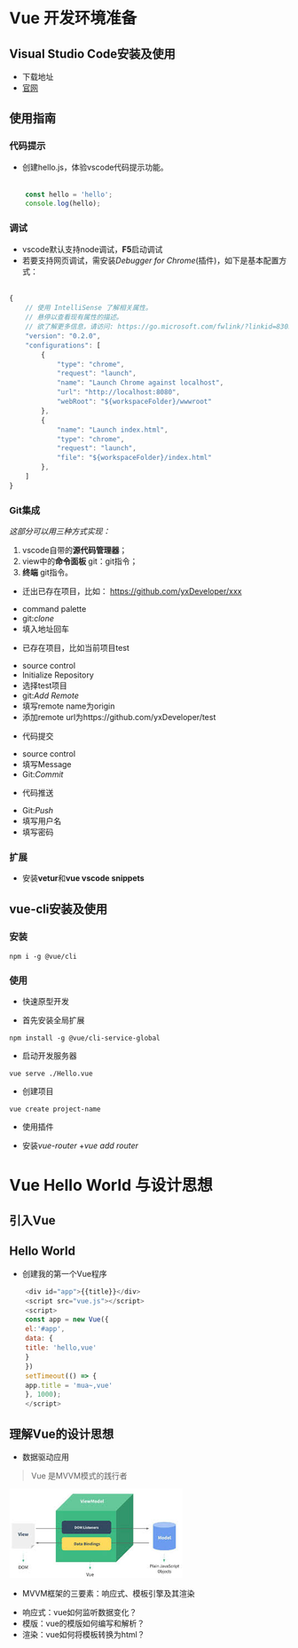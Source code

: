 # Vue 开发环境准备

## Visual Studio Code安装及使用

- 下载地址
- [官网](https://code.visualstudio.com/)

## 使用指南

### 代码提示
- 创建hello.js，体验vscode代码提示功能。

```javaScript

    const hello = 'hello';
    console.log(hello);
```

### 调试

- vscode默认支持node调试，**F5**启动调试
- 若要支持网页调试，需安装*Debugger for Chrome*(插件)，如下是基本配置方式：
```javascript

{
    // 使用 IntelliSense 了解相关属性。 
    // 悬停以查看现有属性的描述。
    // 欲了解更多信息，请访问: https://go.microsoft.com/fwlink/?linkid=830387
    "version": "0.2.0",
    "configurations": [
        {
            "type": "chrome",
            "request": "launch",
            "name": "Launch Chrome against localhost",
            "url": "http://localhost:8080",
            "webRoot": "${workspaceFolder}/wwwroot"
        },
        {
            "name": "Launch index.html",
            "type": "chrome",
            "request": "launch",
            "file": "${workspaceFolder}/index.html"
        },
    ]
}
```

### Git集成
*这部分可以用三种方式实现：*
1. vscode自带的**源代码管理器**；
2. view中的**命令面板** git：git指令；
3. **终端** git指令。

- 迁出已存在项目，比如： https://github.com/yxDeveloper/xxx
+ command palette
+ git:*clone*
+ 填入地址回车

- 已存在项目，比如当前项目test
+ source control
+ Initialize Repository
+ 选择test项目
+ git:*Add Remote*
+ 填写remote name为origin
+ 添加remote url为https://github.com/yxDeveloper/test

- 代码提交
+ source control
+ 填写Message
+ Git:*Commit*

- 代码推送
+ Git:*Push*
+ 填写用户名
+ 填写密码

### 扩展
- 安装**vetur**和**vue vscode snippets**

## vue-cli安装及使用

### 安装
```
npm i -g @vue/cli
```
### 使用

- 快速原型开发
+ 首先安装全局扩展
```
npm install -g @vue/cli-service-global
```
+ 启动开发服务器
```
vue serve ./Hello.vue
```
- 创建项目
```
vue create project-name
```
- 使用插件
+ 安装*vue-router*
+*vue add router*


# Vue Hello World 与设计思想

## 引入Vue

## Hello World

- 创建我的第一个Vue程序

```javascript
    <div id="app">{{title}}</div>
    <script src="vue.js"></script>
    <script>
    const app = new Vue({
    el:'#app',
    data: {
    title: 'hello,vue'
    }
    })
    setTimeout(() => {
    app.title = 'mua~,vue'
    }, 1000);
    </script>
```

## 理解Vue的设计思想

- 数据驱动应用
> Vue 是MVVM模式的践行者

![MVVM](./image/images.jpg)

- MVVM框架的三要素：响应式、模板引擎及其渲染
+ 响应式：vue如何监听数据变化？
+ 模版：vue的模版如何编写和解析？
+ 渲染：vue如何将模板转换为html？


